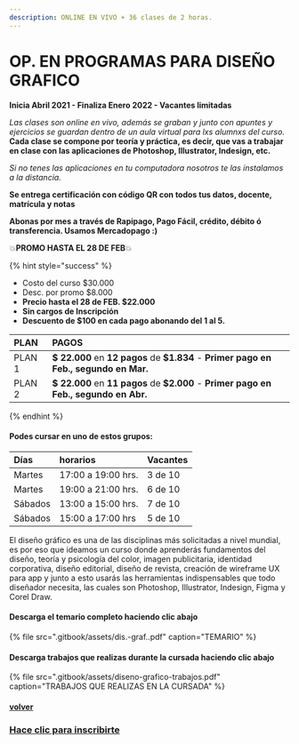 ```yaml
---
description: ONLINE EN VIVO + 36 clases de 2 horas.
---
```


# OP. EN PROGRAMAS PARA DISEÑO GRAFICO

**Inicia Abril 2021 - Finaliza Enero 2022 - Vacantes limitadas**

_Las clases son online en vivo, además se graban y  junto con apuntes y ejercicios se guardan dentro de un aula virtual para lxs alumnxs del curso._ **Cada clase se compone por teoría y práctica, es decir, que vas a trabajar en clase con las aplicaciones de Photoshop, Illustrator, Indesign, etc.** 

_Si no tenes las aplicaciones en tu computadora nosotros te las instalamos a la distancia._

**Se entrega certificación con código QR con todos tus datos, docente, matrícula y notas**

**Abonas por mes a través de Rapipago, Pago Fácil, crédito, débito ó transferencia. Usamos Mercadopago :\)** 

💥**PROMO HASTA EL 28 DE FEB**💥 

{% hint style="success" %}
* Costo del curso $30.000
* Desc. por promo $8.000
* **Precio hasta el 28 de FEB. $22.000**
* **Sin cargos de Inscripción**
* **Descuento de $100 en cada pago abonando del 1 al 5.** 

| PLAN | PAGOS |
| :--- | :--- |
| PLAN 1 | **$ 22.000** en **12 pagos** de **$1.834** - **Primer pago en Feb., segundo en Mar.** |
| PLAN 2 | **$ 22.000** en **11 pagos** de **$2.000** - **Primer pago en Feb., segundo en Abr.** |
{% endhint %}

#### Podes cursar en uno de estos grupos:

| Días | horarios | Vacantes |
| :--- | :--- | :--- |
| Martes | 17:00 a 19:00 hrs. | 3 de 10 |
| Martes | 19:00 a 21:00 hrs. | 6 de 10 |
| Sábados | 13:00 a 15:00 hrs. | 7 de 10 |
| Sábados | 15:00 a 17:00 hrs | 5 de 10 |

El diseño gráfico es una de las disciplinas más solicitadas a nivel mundial, es por eso que ideamos un curso donde aprenderás fundamentos del diseño, teoría y psicología del color, imagen publicitaria, identidad corporativa, diseño editorial, diseño de revista, creación de wireframe UX para app y junto a esto usarás las herramientas indispensables que todo diseñador necesita, las cuales son Photoshop, Illustrator, Indesign, Figma y Corel Draw.

#### Descarga el temario completo haciendo clic abajo

{% file src=".gitbook/assets/dis.-graf..pdf" caption="TEMARIO" %}

#### Descarga trabajos que realizas durante la cursada haciendo clic abajo

{% file src=".gitbook/assets/diseno-grafico-trabajos.pdf" caption="TRABAJOS QUE REALIZAS EN LA CURSADA" %}

#### [volver](./)

### [Hace clic para inscribirte](http://wa.me/5491164622877?text=Me%20interesa%20el%20curso%20de%20Diseño%20Grafico)



#### 



